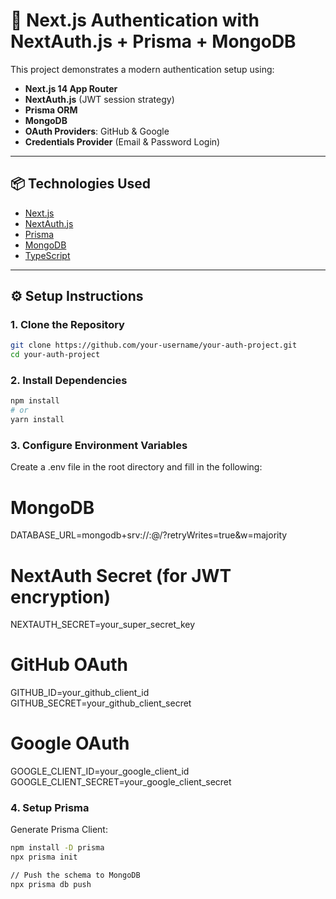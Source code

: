 # 🔐 Next.js Authentication with NextAuth.js + Prisma + MongoDB

This project demonstrates a modern authentication setup using:

- **Next.js 14 App Router**
- **NextAuth.js** (JWT session strategy)
- **Prisma ORM**
- **MongoDB**
- **OAuth Providers**: GitHub & Google
- **Credentials Provider** (Email & Password Login)

---

## 📦 Technologies Used

- [Next.js](https://nextjs.org/)
- [NextAuth.js](https://next-auth.js.org/)
- [Prisma](https://www.prisma.io/)
- [MongoDB](https://www.mongodb.com/)
- [TypeScript](https://www.typescriptlang.org/)

---

## ⚙️ Setup Instructions

### 1. Clone the Repository

```bash
git clone https://github.com/your-username/your-auth-project.git
cd your-auth-project
```

### 2. Install Dependencies

```bash
npm install
# or
yarn install
```

### 3. Configure Environment Variables

Create a .env file in the root directory and fill in the following:

# MongoDB

DATABASE_URL=mongodb+srv://<username>:<password>@<cluster-url>/<dbname>?retryWrites=true&w=majority

# NextAuth Secret (for JWT encryption)

NEXTAUTH_SECRET=your_super_secret_key

# GitHub OAuth

GITHUB_ID=your_github_client_id
GITHUB_SECRET=your_github_client_secret

# Google OAuth

GOOGLE_CLIENT_ID=your_google_client_id
GOOGLE_CLIENT_SECRET=your_google_client_secret

### 4. Setup Prisma

Generate Prisma Client:

```bash
npm install -D prisma
npx prisma init

// Push the schema to MongoDB
npx prisma db push
```

